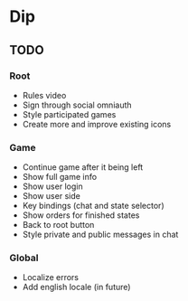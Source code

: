 # Dip

## TODO

### Root
- Rules video
- Sign through social omniauth
- Style participated games
- Create more and improve existing icons

### Game
- Continue game after it being left
- Show full game info
- Show user login
- Show user side
- Key bindings (chat and state selector)
- Show orders for finished states
- Back to root button
- Style private and public messages in chat

### Global
- Localize errors
- Add english locale (in future)
